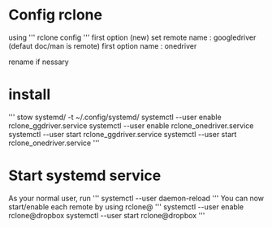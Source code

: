 # Config rclone
using 
'''
rclone config
'''
first option (new) set remote name : googledriver (defaut doc/man is remote)
first option name : onedriver

rename if nessary
# install
'''
stow systemd/ -t ~/.config/systemd/
systemctl --user enable rclone_ggdriver.service
systemctl --user enable rclone_onedriver.service
systemctl --user start rclone_ggdriver.service
systemctl --user start rclone_onedriver.service
'''
# Start systemd service
As your normal user, run 
'''
systemctl --user daemon-reload
'''
You can now start/enable each remote by using rclone@<remote>
'''
  systemctl --user enable rclone@dropbox
  systemctl --user start rclone@dropbox
'''